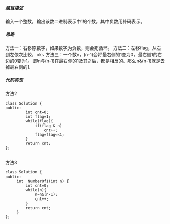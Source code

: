 ##### 题目描述
输入一个整数，输出该数二进制表示中1的个数。其中负数用补码表示。

##### 思路

方法一：右移原数字，如果数字为负数，则会死循环。
方法二：左移flag，从右到左依次比较，ok~
方法三：一个数n，(n-1)会将最右侧的1变为0，最右侧1的右边的0变为1。
即n与(n-1)在最右侧的1及其之后，都是相反的。那么n&(n-1)就是去掉最右侧的1.

##### 代码实现
方法2
```
class Solution {
public:
         int cnt=0;
         int flag=1;
         while(flag){
             if(flag & n)
                 cnt++;
             flag=flag<<1;
         }
         return cnt;
};


 ```     
 
方法3
```
class Solution {
public:
     int  NumberOf1(int n) {
         int cnt=0;
         while(n){
             n=n&(n-1);
             cnt++;
         }
         return cnt;
     }
};

```
